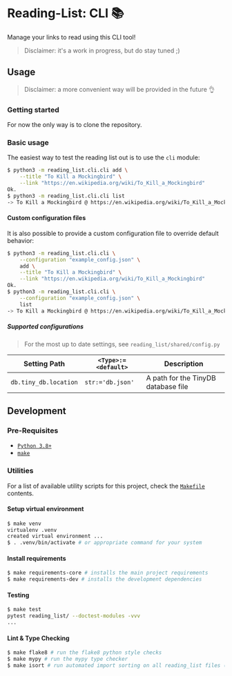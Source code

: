 <!-- markdownlint-disable-next-line no-trailing-punctuation -->
# Reading-List: CLI :books:

Manage your links to read using this CLI tool!  

> Disclaimer: it's a work in progress, but do stay tuned ;)

## Usage

> Disclaimer: a more convenient way will be provided in the future :ok_hand:

### Getting started

For now the only way is to clone the repository. 

### Basic usage

The easiest way to test the reading list out is to use the `cli` module:

```bash
$ python3 -m reading_list.cli.cli add \
    --title "To Kill a Mockingbird" \
    --link "https://en.wikipedia.org/wiki/To_Kill_a_Mockingbird"
Ok.
$ python3 -m reading_list.cli.cli list
-> To Kill a Mockingbird @ https://en.wikipedia.org/wiki/To_Kill_a_Mockingbird
```

#### Custom configuration files

It is also possible to provide a custom configuration file to override default behavior:

```bash
$ python3 -m reading_list.cli.cli \
    --configuration "example_config.json" \
    add \
    --title "To Kill a Mockingbird" \
    --link "https://en.wikipedia.org/wiki/To_Kill_a_Mockingbird"
Ok.
$ python3 -m reading_list.cli.cli \
    --configuration "example_config.json" \
    list
-> To Kill a Mockingbird @ https://en.wikipedia.org/wiki/To_Kill_a_Mockingbird
```

##### Supported configurations

> For the most up to date settings, see `reading_list/shared/config.py`

| Setting Path | `<Type>:=<default>` | Description |
| ------------ | ---- | ----------- |
| `db.tiny_db.location` | `str:='db.json'` | A path for the TinyDB database file |

## Development

### Pre-Requisites

- [`Python 3.8+`](https://www.python.org/downloads/)
- [`make`](https://www.gnu.org/software/make/)

### Utilities

For a list of available utility scripts for this project,
check the [`Makefile`](./Makefile) contents.

#### Setup virtual environment

```bash
$ make venv
virtualenv .venv
created virtual environment ...
$ . .venv/bin/activate # or appropriate command for your system
```

#### Install requirements

```bash
$ make requirements-core # installs the main project requirements
$ make requirements-dev # installs the development dependencies
```

#### Testing

```bash
$ make test
pytest reading_list/ --doctest-modules -vvv
...
```

#### Lint & Type Checking

```bash
$ make flake8 # run the flake8 python style checks
$ make mypy # run the mypy type checker
$ make isort # run automated import sorting on all reading_list files (modifies files!)
```
